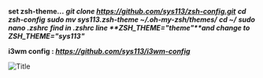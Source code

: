 **set zsh-theme...**
**_git clone https://github.com/sys113/zsh-config.git_**
**_cd zsh-config_**
**_sudo mv sys113.zsh-theme ~/.oh-my-zsh/themes/_**
**_cd ~/_**
**_sudo nano .zshrc_**
**_find in .zshrc line **ZSH_THEME="theme"**and change to ZSH_THEME="sys113"_**



**i3wm config : _https://github.com/sys113/i3wm-config_**

![](http://imgurl.ir/uploads/u59364_screenshot-2018-01-0223-55-19.jpg?raw=true "Title")

